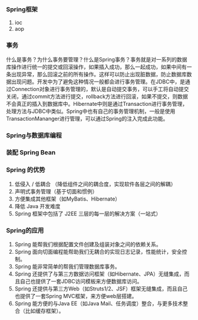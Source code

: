 ### Spring框架
  1. ioc
  2. aop
### 事务
  什么是事务？为什么事务要管理？什么是Spring事务？事务就是对一系列的数据库操作进行统一的提交或回滚操作，如果插入成功，那么一起成功，如果中间有一条出现异常，那么回滚之前的所有操作。这样可以防止出现脏数据，防止数据库数据出现问题。开发中为了避免这种情况一般都会进行事务管理。在JDBC中，是通过Connection对象进行事务管理的，默认是自动提交事务，可以手工将自动提交关闭，通过commit方法进行提交，rollback方法进行回滚，如果不提交，则数据不会真正的插入到数据库中。Hibernate中则是通过Transaction进行事务管理，处理方法与JDBC中类似。Spring中也有自己的事务管理机制，一般是使用TransactionMananger进行管理，可以通过Spring的注入完成此功能。
  
### Spring与数据库编程


### 装配 Spring Bean


### Spring 的优势
  1. 低侵入 / 低耦合 （降低组件之间的耦合度，实现软件各层之间的解耦）  
  2. 声明式事务管理（基于切面和惯例）  
  3. 方便集成其他框架（如MyBatis、Hibernate）  
  4. 降低 Java 开发难度  
  5. Spring 框架中包括了 J2EE 三层的每一层的解决方案（一站式）  


### Spring的应用
1. Spring 能帮我们根据配置文件创建及组装对象之间的依赖关系。
2. Spring 面向切面编程能帮助我们无耦合的实现日志记录，性能统计，安全控制。
3. Spring 能非常简单的帮我们管理数据库事务。
4. Spring 还提供了与第三方数据访问框架（如Hibernate、JPA）无缝集成，而且自己也提供了一套JDBC访问模板来方便数据库访问。
5. Spring 还提供与第三方Web（如Struts1/2、JSF）框架无缝集成，而且自己也提供了一套Spring MVC框架，来方便web层搭建。
6. Spring 能方便的与Java EE（如Java Mail、任务调度）整合，与更多技术整合（比如缓存框架）。
